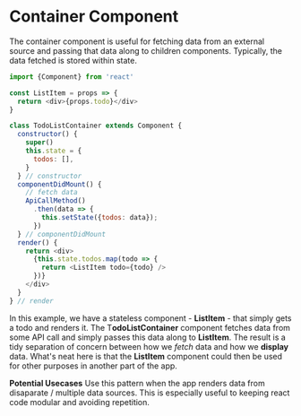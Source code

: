 # Container Component

The container component is useful for fetching data from an external source and passing that data along to children components. Typically, the data fetched is stored within state.

```js
import {Component} from 'react'

const ListItem = props => {
  return <div>{props.todo}</div>
}

class TodoListContainer extends Component {
  constructor() {
    super()
    this.state = {
      todos: [],
    }
  } // constructor
  componentDidMount() {
    // fetch data
    ApiCallMethod()
      .then(data => {
        this.setState({todos: data});
      })
  } // componentDidMount
  render() {
    return <div>
      {this.state.todos.map(todo => {
        return <ListItem todo={todo} />
      })}
    </div>
  }
} // render
```

In this example, we have a stateless component - **ListItem** - that simply gets a todo and renders it. The T**odoListContainer** component fetches data from some API call and simply passes this data along to **ListItem**. The result is a tidy separation of concern between how we *fetch* data and how we **display** data. What's neat here is that the **ListItem** component could then be used for other purposes in another part of the app.

**Potential Usecases**
Use this pattern when the app renders data from disaparate / multiple data sources. This is especially useful to keeping react code modular and avoiding repetition.
